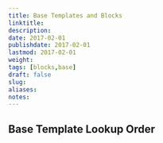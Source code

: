 ```yaml
---
title: Base Templates and Blocks
linktitle:
description:
date: 2017-02-01
publishdate: 2017-02-01
lastmod: 2017-02-01
weight:
tags: [blocks,base]
draft: false
slug:
aliases:
notes:
---
```


## Base Template Lookup Order